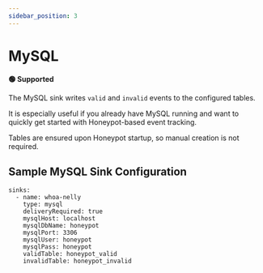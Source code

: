```yaml
---
sidebar_position: 3
---
```



# MySQL

**🟢 Supported**

The MySQL sink writes `valid` and `invalid` events to the configured tables.

It is especially useful if you already have MySQL running and want to quickly get started with Honeypot-based event tracking.

Tables are ensured upon Honeypot startup, so manual creation is not required.

## Sample MySQL Sink Configuration

```
sinks:
  - name: whoa-nelly
    type: mysql
    deliveryRequired: true
    mysqlHost: localhost
    mysqlDbName: honeypot
    mysqlPort: 3306
    mysqlUser: honeypot
    mysqlPass: honeypot
    validTable: honeypot_valid
    invalidTable: honeypot_invalid
```

